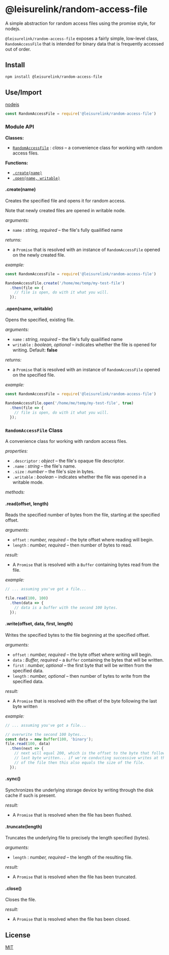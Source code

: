 # @leisurelink/random-access-file

A simple abstraction for random access files using the promise style, for nodejs.

`@leisurelink/random-access-file` exposes a fairly simple, low-level class, `RandomAccessFile` that is intended for binary data that is frequently accessed out of order.

## Install

```bash
npm install @leisurelink/random-access-file 
```

## Use/Import

[nodejs](https://nodejs.org/en/)
```javascript
const RandomAccessFile = require('@leisurelink/random-access-file')
```

### Module API

**Classes:**

* [`RandomAccessFile`](#user-content-randomaccessfile-class) : _class_ &ndash; a convenience class for working with random access files.

**Functions:**

* [`.create(name)`](#user-content-create)
* [`.open(name, writable)`](#user-content-open)

#### .create(name)

Creates the specified file and opens it for random access.

Note that newly created files are opened in writable node.

_arguments:_
* `name` : _string, required_ &ndash; the file's fully quailified name

_returns:_
* a `Promise` that is resolved with an instance of `RandomAccessFile` opened on the newly created file.

_example:_
```javascript
const RandomAccessFile = require('@leisurelink/random-access-file')

RandomAccessFile.create('/home/me/temp/my-test-file')
  .then(file => {
    // file is open, do with it what you will.
  });
```

#### .open(name, writable)

Opens the specified, existing file.

_arguments:_
* `name` : _string, required_ &ndash; the file's fully quailified name
* `writable` : _boolean, optional_ &ndash; indicates whether the file is opened for writing. Default: **false**

_returns:_
* a `Promise` that is resolved with an instance of `RandomAccessFile` opened on the specified file.

_example:_
```javascript
const RandomAccessFile = require('@leisurelink/random-access-file')

RandomAccessFile.open('/home/me/temp/my-test-file', true)
  .then(file => {
    // file is open, do with it what you will.
  });
```

### `RandomAccessFile` Class

A convenience class for working with random access files.

_properties:_
* `.descriptor` : _object_ &ndash; the file's opaque file descriptor.
* `.name` : _string_ &ndash; the file's name.
* `.size` : _number_ &ndash; the file's size in bytes.
* `.writable` : _boolean_ &ndash; indicates whether the file was opened in a writable mode.

_methods:_
#### .read(offset, length)
Reads the specified number of bytes from the file, starting at the specified offset.

_arguments:_
* `offset` : _number, required_ &ndash; the byte offset where reading will begin.
* `length` : _number, required_ &ndash; then number of bytes to read.

_result:_
* A `Promise` that is resolved with a `Buffer` containing bytes read from the file.

_example:_
```javascript
// ... assuming you've got a file...

file.read(100, 100)
  .then(data => {
    // data is a buffer with the second 100 bytes.
  });
```

#### .write(offset, data, first, length)
Writes the specified bytes to the file beginning at the specified offset.

_arguments:_
* `offset` : _number, required_ &ndash; the byte offset where writing will begin.
* `data` : _Buffer, required_ &ndash; a `Buffer` containing the bytes that will be written.
* `first` : _number, optional_ &ndash; the first byte that will be written from the specified data.
* `length` : _number, optional_ &ndash; then number of bytes to write from the specified data.

_result:_
* A `Promise` that is resolved with the offset of the byte following the last byte written

_example:_
```javascript
// ... assuming you've got a file...

// overwrite the second 100 bytes...
const data = new Buffer(100, 'binary');
file.read(100, data)
  .then(next => {
    // next will equal 200, which is the offset to the byte that follows the 
    // last byte written... if we're conducting successive writes at the end
    // of the file then this also equals the size of the file.
  });
```


#### .sync()
Synchronizes the underlying storage device by writing through the disk cache if such is present.

_result:_
* A `Promise` that is resolved when the file has been flushed.

#### .truncate(length)
Truncates the underlying file to precisely the length specified (bytes).

_arguments:_
* `length` : _number, required_ &ndash; the length of the resulting file.

_result:_
* A `Promise` that is resolved when the file has been truncated.

#### .close()
Closes the file.

_result:_
* A `Promise` that is resolved when the file has been closed.

## License

[MIT](https://github.com/LeisureLink/random-access-file/blob/master/LICENSE)
